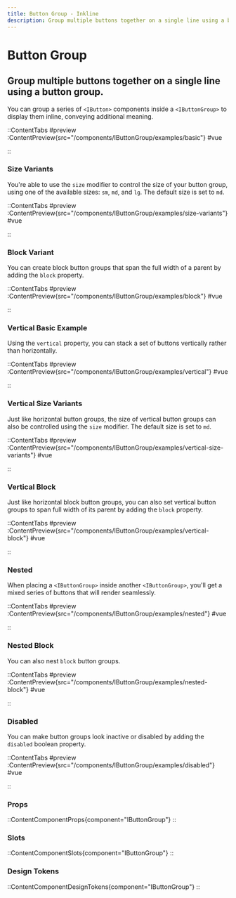 ```yaml
---
title: Button Group - Inkline
description: Group multiple buttons together on a single line using a button group. 
---
```


# Button Group
## Group multiple buttons together on a single line using a button group. 

You can group a series of `<IButton>` components inside a `<IButtonGroup>` to display them inline, conveying additional meaning.

::ContentTabs
#preview
:ContentPreview{src="/components/IButtonGroup/examples/basic"}
#vue
<!-- Autodocs{src="@inkline/inkline/components/IButtonGroup/examples/basic.raw.vue" lang="vue"} -->
::

### Size Variants
You're able to use the `size` modifier to control the size of your button group, using one of the available sizes: `sm`, `md`, and `lg`. The default size is set to `md`.

::ContentTabs
#preview
:ContentPreview{src="/components/IButtonGroup/examples/size-variants"}
#vue
<!-- Autodocs{src="@inkline/inkline/components/IButtonGroup/examples/size-variants.raw.vue" lang="vue"} -->
::

### Block Variant
You can create block button groups that span the full width of a parent by adding the `block` property.

::ContentTabs
#preview
:ContentPreview{src="/components/IButtonGroup/examples/block"}
#vue
<!-- Autodocs{src="@inkline/inkline/components/IButtonGroup/examples/block.raw.vue" lang="vue"} -->
::

### Vertical Basic Example
Using the `vertical` property, you can stack a set of buttons vertically rather than horizontally.


::ContentTabs
#preview
:ContentPreview{src="/components/IButtonGroup/examples/vertical"}
#vue
<!-- Autodocs{src="@inkline/inkline/components/IButtonGroup/examples/vertical.raw.vue" lang="vue"} -->
::

### Vertical Size Variants
Just like horizontal button groups, the size of vertical button groups can also be controlled using the `size` modifier. The default size is set to `md`.

::ContentTabs
#preview
:ContentPreview{src="/components/IButtonGroup/examples/vertical-size-variants"}
#vue
<!-- Autodocs{src="@inkline/inkline/components/IButtonGroup/examples/vertical-size-variants.raw.vue" lang="vue"} -->
::

### Vertical Block 
Just like horizontal block button groups, you can also set vertical button groups to span full width of its parent by adding the `block` property.

::ContentTabs
#preview
:ContentPreview{src="/components/IButtonGroup/examples/vertical-block"}
#vue
<!-- Autodocs{src="@inkline/inkline/components/IButtonGroup/examples/vertical-block.raw.vue" lang="vue"} -->
::

### Nested
When placing a `<IButtonGroup>` inside another `<IButtonGroup>`, you'll get a mixed series of buttons that will render seamlessly.

::ContentTabs
#preview
:ContentPreview{src="/components/IButtonGroup/examples/nested"}
#vue
<!-- Autodocs{src="@inkline/inkline/components/IButtonGroup/examples/nested.raw.vue" lang="vue"} -->
::

### Nested Block
You can also nest `block` button groups.

::ContentTabs
#preview
:ContentPreview{src="/components/IButtonGroup/examples/nested-block"}
#vue
<!-- Autodocs{src="@inkline/inkline/components/IButtonGroup/examples/nested-block.raw.vue" lang="vue"} -->
::


### Disabled
You can make button groups look inactive or disabled by adding the `disabled` boolean property.

::ContentTabs
#preview
:ContentPreview{src="/components/IButtonGroup/examples/disabled"}
#vue
<!-- Autodocs{src="@inkline/inkline/components/IButtonGroup/examples/disabled.raw.vue" lang="vue"} -->
::


### Props
::ContentComponentProps{component="IButtonGroup"}
::

### Slots
::ContentComponentSlots{component="IButtonGroup"}
::

### Design Tokens
::ContentComponentDesignTokens{component="IButtonGroup"}
::
